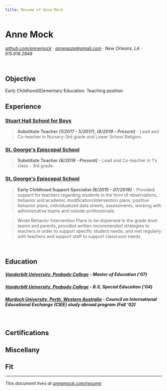 ```yaml
---
title: Resume of Anne Mock
---
```


# Anne Mock

_[github.com/annemock](https://github.com/annemock) &middot; annegoza@gmail.com &middot; New Orleans, LA &middot; 615.618.2848_

<br/>

## Objective

Early Childhood/Elementary Education: Teaching position

## Experience

### [Stuart Hall School for Boys](http://www.stuarthall.org/)

> **Substitute Teacher _(1/2017 - 5/2017)_, _(8/2018 - Present)_** - Lead and Co-teacher in Nursery-3rd grade and Lower School Religion.

### [St. George's Episcopal School](http://www.stgeorgesepiscopal.com/)

> **Substitute Teacher _(8/2018 - Present)_** - Lead and Co-teacher in 1's class - 3rd grade.

### [St. George's Episcopal School](http://www.stgeorgesepiscopal.com/)

> **Early Childhood Support Specialist _(8/2015 - 07/2016)_** - Provided support for teachers regarding students in the form of observations, behavior and academic modification/intervention plans, positive behavior plans, individualized data sheets, assessments, working with administrative teams and outside professionals.

> Wrote Behavior Intervention Plans to be dispersed to the grade level teams and parents, provided written recommended strategies to teachers in order to support specific student needs, and met regularly with teachers and support staff to support classroom needs

<br/>

## Education

##### [Vanderbilt University, Peabody College](http://www.vanderbilt.edu/) - **Master of Education** _('07)_

##### [Vanderbilt University, Peabody College](http://www.vanderbilt.edu/) - **B.S, Special Education** _('04)_

##### [Murdoch University, Perth, Western Australia](https://www.murdoch.edu.au/) - **Council on International Educational Exchange (CIEE) study abroad program** _(Fall '02)_

<br/>

## Certifications

## Miscellany

## Fit

----

_This document lives at [annemock.com/resume](http://annemock.com/resume/)_
